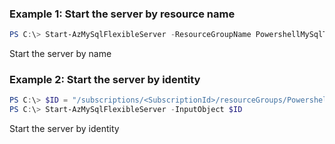### Example 1: Start the server by resource name
```powershell
PS C:\> Start-AzMySqlFlexibleServer -ResourceGroupName PowershellMySqlTest -Name mysql-test
```

Start the server by name

### Example 2: Start the server by identity
```powershell
PS C:\> $ID = "/subscriptions/<SubscriptionId>/resourceGroups/PowershellMySqlTest/providers/Microsoft.DBforMySQL/flexibleServers/mysql-test/start"
PS C:\> Start-AzMySqlFlexibleServer -InputObject $ID
```

Start the server by identity
